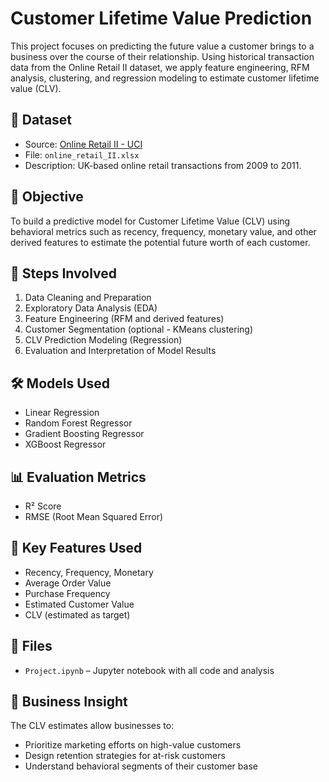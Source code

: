 # Customer Lifetime Value Prediction

This project focuses on predicting the future value a customer brings to a business over the course of their relationship. Using historical transaction data from the Online Retail II dataset, we apply feature engineering, RFM analysis, clustering, and regression modeling to estimate customer lifetime value (CLV).

## 📂 Dataset

- Source: [Online Retail II - UCI](https://www.kaggle.com/datasets/lakshmi25npathi/online-retail-dataset)
- File: `online_retail_II.xlsx`
- Description: UK-based online retail transactions from 2009 to 2011.

## 🎯 Objective

To build a predictive model for Customer Lifetime Value (CLV) using behavioral metrics such as recency, frequency, monetary value, and other derived features to estimate the potential future worth of each customer.

## 🧪 Steps Involved

1. Data Cleaning and Preparation
2. Exploratory Data Analysis (EDA)
3. Feature Engineering (RFM and derived features)
4. Customer Segmentation (optional - KMeans clustering)
5. CLV Prediction Modeling (Regression)
6. Evaluation and Interpretation of Model Results

## 🛠️ Models Used

- Linear Regression
- Random Forest Regressor
- Gradient Boosting Regressor
- XGBoost Regressor

## 📊 Evaluation Metrics

- R² Score
- RMSE (Root Mean Squared Error)

## 📌 Key Features Used

- Recency, Frequency, Monetary
- Average Order Value
- Purchase Frequency
- Estimated Customer Value
- CLV (estimated as target)

## 📁 Files

- `Project.ipynb` – Jupyter notebook with all code and analysis

## 🧠 Business Insight

The CLV estimates allow businesses to:

- Prioritize marketing efforts on high-value customers
- Design retention strategies for at-risk customers
- Understand behavioral segments of their customer base
